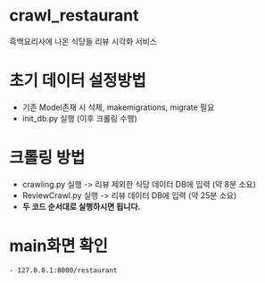 # crawl_restaurant
흑백요리사에 나온 식당들 리뷰 시각화 서비스


# 초기 데이터 설정방법
- 기존 Model존재 시 삭제, makemigrations, migrate 필요
- init_db.py 실행 (이후 크롤링 수행)
 
# 크롤링 방법
- crawling.py 실행 -> 리뷰 제외한 식당 데이터 DB에 입력 (약 8분 소요)
- ReviewCrawl.py 실행 -> 리뷰 데이터 DB에 입력 (약 25분 소요)
- **두 코드 순서대로 실행하시면 됩니다.**

# main화면 확인
    - 127.0.0.1:8000/restaurant
